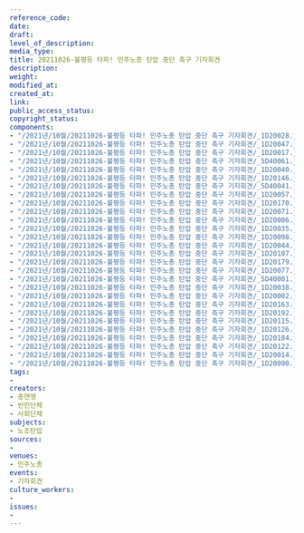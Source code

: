 ```yaml
---
reference_code: 
date: 
draft: 
level_of_description: 
media_type: 
title: 20211026-불평등 타파! 민주노총 탄압 중단 촉구 기자회견
description: 
weight: 
modified_at: 
created_at: 
link: 
public_access_status: 
copyright_status: 
components:
- "/2021년/10월/20211026-불평등 타파! 민주노총 탄압 중단 촉구 기자회견/_1D20028.jpg"
- "/2021년/10월/20211026-불평등 타파! 민주노총 탄압 중단 촉구 기자회견/_1D20047.jpg"
- "/2021년/10월/20211026-불평등 타파! 민주노총 탄압 중단 촉구 기자회견/_1D20017.jpg"
- "/2021년/10월/20211026-불평등 타파! 민주노총 탄압 중단 촉구 기자회견/_5D40061.jpg"
- "/2021년/10월/20211026-불평등 타파! 민주노총 탄압 중단 촉구 기자회견/_1D20040.jpg"
- "/2021년/10월/20211026-불평등 타파! 민주노총 탄압 중단 촉구 기자회견/_1D20146.jpg"
- "/2021년/10월/20211026-불평등 타파! 민주노총 탄압 중단 촉구 기자회견/_5D40041.jpg"
- "/2021년/10월/20211026-불평등 타파! 민주노총 탄압 중단 촉구 기자회견/_1D20057.jpg"
- "/2021년/10월/20211026-불평등 타파! 민주노총 탄압 중단 촉구 기자회견/_1D20170.jpg"
- "/2021년/10월/20211026-불평등 타파! 민주노총 탄압 중단 촉구 기자회견/_1D20071.jpg"
- "/2021년/10월/20211026-불평등 타파! 민주노총 탄압 중단 촉구 기자회견/_1D20086.jpg"
- "/2021년/10월/20211026-불평등 타파! 민주노총 탄압 중단 촉구 기자회견/_1D20035.jpg"
- "/2021년/10월/20211026-불평등 타파! 민주노총 탄압 중단 촉구 기자회견/_1D20098.jpg"
- "/2021년/10월/20211026-불평등 타파! 민주노총 탄압 중단 촉구 기자회견/_1D20044.jpg"
- "/2021년/10월/20211026-불평등 타파! 민주노총 탄압 중단 촉구 기자회견/_1D20107.jpg"
- "/2021년/10월/20211026-불평등 타파! 민주노총 탄압 중단 촉구 기자회견/_1D20179.jpg"
- "/2021년/10월/20211026-불평등 타파! 민주노총 탄압 중단 촉구 기자회견/_1D20077.jpg"
- "/2021년/10월/20211026-불평등 타파! 민주노총 탄압 중단 촉구 기자회견/_5D40001.jpg"
- "/2021년/10월/20211026-불평등 타파! 민주노총 탄압 중단 촉구 기자회견/_1D20038.jpg"
- "/2021년/10월/20211026-불평등 타파! 민주노총 탄압 중단 촉구 기자회견/_1D20002.jpg"
- "/2021년/10월/20211026-불평등 타파! 민주노총 탄압 중단 촉구 기자회견/_1D20163.jpg"
- "/2021년/10월/20211026-불평등 타파! 민주노총 탄압 중단 촉구 기자회견/_1D20192.jpg"
- "/2021년/10월/20211026-불평등 타파! 민주노총 탄압 중단 촉구 기자회견/_1D20115.jpg"
- "/2021년/10월/20211026-불평등 타파! 민주노총 탄압 중단 촉구 기자회견/_1D20126.jpg"
- "/2021년/10월/20211026-불평등 타파! 민주노총 탄압 중단 촉구 기자회견/_1D20184.jpg"
- "/2021년/10월/20211026-불평등 타파! 민주노총 탄압 중단 촉구 기자회견/_1D20122.jpg"
- "/2021년/10월/20211026-불평등 타파! 민주노총 탄압 중단 촉구 기자회견/_1D20014.jpg"
- "/2021년/10월/20211026-불평등 타파! 민주노총 탄압 중단 촉구 기자회견/_1D20090.jpg"
tags:
- 
creators:
- 총연맹
- 빈민단체
- 사회단체
subjects:
- 노조탄압
sources:
- 
venues:
- 민주노총
events:
- 기자회견
culture_workers:
- 
issues:
- 
---
```

